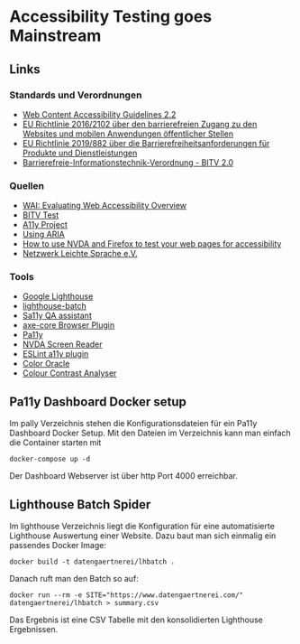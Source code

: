 # Accessibility Testing goes Mainstream

## Links

### Standards und Verordnungen

- [Web Content Accessibility Guidelines 2.2](https://www.w3.org/TR/WCAG22/)
- [EU Richtlinie 2016/2102 über den barrierefreien Zugang zu den Websites und mobilen Anwendungen öffentlicher Stellen](https://eur-lex.europa.eu/legal-content/DE/TXT/HTML/?uri=CELEX:32016L2102&from=DE)
- [EU Richtlinie 2019/882 über die Barrierefreiheitsanforderungen für Produkte und Dienstleistungen](https://eur-lex.europa.eu/legal-content/DE/TXT/HTML/?uri=CELEX:32019L0882&from=DE)
- [Barrierefreie-Informationstechnik-Verordnung - BITV 2.0](https://www.gesetze-im-internet.de/bitv_2_0/BJNR184300011.html)

### Quellen

- [WAI: Evaluating Web Accessibility Overview](https://www.w3.org/WAI/test-evaluate/)
- [BITV Test](https://www.bitvtest.de/)
- [A11y Project](https://www.a11yproject.com/)
- [Using ARIA](https://www.w3.org/TR/using-aria/)
- [How to use NVDA and Firefox to test your web pages for accessibility](https://www.marcozehe.de/how-to-use-nvda-and-firefox-to-test-your-web-pages-for-accessibility/)
- [Netzwerk Leichte Sprache e.V.](https://www.leichte-sprache.org/)

### Tools

- [Google Lighthouse](https://developers.google.com/web/tools/lighthouse)
- [lighthouse-batch](https://github.com/mikestead/lighthouse-batch)
- [Sa11y QA assistant](https://ryersondmp.github.io/sa11y/)
- [axe-core Browser Plugin](https://github.com/dequelabs/axe-core)
- [Pa11y](https://pa11y.org/)
- [NVDA Screen Reader](https://www.nvaccess.org/)
- [ESLint a11y plugin](https://www.npmjs.com/package/eslint-plugin-jsx-a11y)
- [Color Oracle](http://colororacle.org/)
- [Colour Contrast Analyser](https://developer.paciellogroup.com/resources/contrastanalyser/)

## Pa11y Dashboard Docker setup

Im pally Verzeichnis stehen die Konfigurationsdateien für ein Pa11y Dashboard Docker Setup. Mit den Dateien im Verzeichnis kann man einfach die Container starten mit

```
docker-compose up -d
```

Der Dashboard Webserver ist über http Port 4000 erreichbar.

## Lighthouse Batch Spider

Im lighthouse Verzeichnis liegt die Konfiguration für eine automatisierte Lighthouse Auswertung einer Website. Dazu baut man sich einmalig ein passendes Docker Image:

```
docker build -t datengaertnerei/lhbatch .
```

Danach ruft man den Batch so auf:

```
docker run --rm -e SITE="https://www.datengaertnerei.com/" datengaertnerei/lhbatch > summary.csv
```

Das Ergebnis ist eine CSV Tabelle mit den konsolidierten Lighthouse Ergebnissen.
